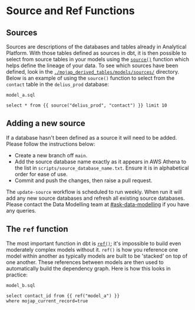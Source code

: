 # Source and Ref Functions 

## Sources

Sources are descriptions of the databases and tables already in Analytical Platform. With those tables defined as sources in dbt, it is then possible to select from source tables in your models using the [`source()`](https://docs.getdbt.com/reference/dbt-jinja-functions/source) function which helps define the lineage of your data. To see which sources have been defined, look in the [`./mojap_derived_tables/models/sources/`](./mojap_derived_tables/models/sources/) directory. 
Below is an example of using the `source()` function to select from the `contact` table in the `delius_prod` database:

`model_a.sql`

```
select * from {{ source("delius_prod", "contact") }} limit 10
```


## Adding a new source

If a database hasn't been defined as a source it will need to be added. Please follow the instructions below:

- Create a new branch off `main`.
- Add the source database name exactly as it appears in AWS Athena to the list in `scripts/source_database_name.txt`. Ensure it is in alphabetical order for ease of use.
- Commit and push the changes, then raise a pull request.

The `update-source` workflow is scheduled to run weekly. When run it will add any new source databases and refresh all existing source databases. Please contact the Data Modelling team at [#ask-data-modelling](https://asdslack.slack.com/archives/C03J21VFHQ9) if you have any queries.


## The `ref` function

The most important function in dbt is [`ref()`](https://docs.getdbt.com/reference/dbt-jinja-functions/ref); it's impossible to build even moderately complex models without it. `ref()` is how you reference one model within another as typically models are built to be 'stacked' on top of one another. These references between models are then used to automatically build the dependency graph. Here is how this looks in practice:

`model_b.sql`

```
select contact_id from {{ ref("model_a") }} 
where mojap_current_record=true
```
